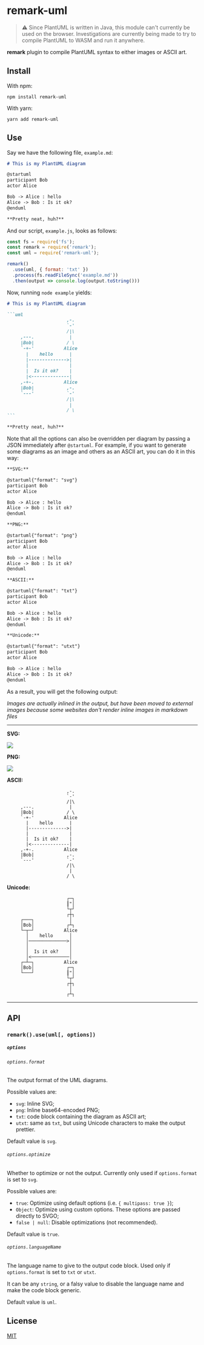 # remark-uml

> ⚠️ Since PlantUML is written in Java, this module can't currently be used on the browser.
> Investigations are currently being made to try to compile PlantUML to WASM and run it anywhere.

**remark** plugin to compile PlantUML syntax to either images or ASCII art.

## Install

With npm:
```
npm install remark-uml
```

With yarn:
```
yarn add remark-uml
```

## Use

Say we have the following file, `example.md`:

```md
# This is my PlantUML diagram

@startuml
participant Bob
actor Alice

Bob -> Alice : hello
Alice -> Bob : Is it ok?
@enduml

**Pretty neat, huh?**
```

And our script, `example.js`, looks as follows:

```js
const fs = require('fs');
const remark = require('remark');
const uml = require('remark-uml');

remark()
  .use(uml, { format: 'txt' })
  .process(fs.readFileSync('example.md'))
  .then(output => console.log(output.toString()))
```

Now, running `node example` yields:

~~~md
# This is my PlantUML diagram

```uml
                      ,-.  
                      `-'  
                      /|\  
     ,---.             |   
     |Bob|            / \  
     `-+-'           Alice 
       |    hello      |   
       |-------------->|   
       |               |   
       |  Is it ok?    |   
       |<--------------|   
     ,-+-.           Alice 
     |Bob|            ,-.  
     `---'            `-'  
                      /|\  
                       |   
                      / \  
```

**Pretty neat, huh?**
~~~

Note that all the options can also be overridden per diagram by passing a JSON immediately after `@startuml`.
For example, if you want to generate some diagrams as an image and others as an ASCII art, you can do it in this way:

```md
**SVG:**

@startuml{"format": "svg"}
participant Bob
actor Alice

Bob -> Alice : hello
Alice -> Bob : Is it ok?
@enduml

**PNG:**

@startuml{"format": "png"}
participant Bob
actor Alice

Bob -> Alice : hello
Alice -> Bob : Is it ok?
@enduml

**ASCII:**

@startuml{"format": "txt"}
participant Bob
actor Alice

Bob -> Alice : hello
Alice -> Bob : Is it ok?
@enduml

**Unicode:**

@startuml{"format": "utxt"}
participant Bob
actor Alice

Bob -> Alice : hello
Alice -> Bob : Is it ok?
@enduml
```

As a result, you will get the following output:

_Images are actually inlined in the output, but have been moved to external
images because some websites don't render inline images in markdown files_

---

**SVG:**

![](images/output.svg)

**PNG:**

![](images/output.png)

**ASCII:**

```
                      ,-.  
                      `-'  
                      /|\  
     ,---.             |   
     |Bob|            / \  
     `-+-'           Alice 
       |    hello      |   
       |-------------->|   
       |               |   
       |  Is it ok?    |   
       |<--------------|   
     ,-+-.           Alice 
     |Bob|            ,-.  
     `---'            `-'  
                      /|\  
                       |   
                      / \  
```

**Unicode:**

```
                      ┌─┐  
                      ║"│  
                      └┬┘  
                      ┌┼┐  
     ┌───┐             │   
     │Bob│            ┌┴┐  
     └─┬─┘           Alice 
       │    hello      │   
       │──────────────>│   
       │               │   
       │  Is it ok?    │   
       │<──────────────│   
     ┌─┴─┐           Alice 
     │Bob│            ┌─┐  
     └───┘            ║"│  
                      └┬┘  
                      ┌┼┐  
                       │   
                      ┌┴┐  
```

---

## API

### `remark().use(uml[, options])`

##### `options`

###### `options.format`

The output format of the UML diagrams.

Possible values are:
- `svg`: Inline SVG;
- `png`: Inline base64-encoded PNG;
- `txt`: code block containing the diagram as ASCII art;
- `utxt`: same as `txt`, but using Unicode characters to make the output prettier.

Default value is `svg`.

###### `options.optimize`

Whether to optimize or not the output. Currently only used if `options.format` is set to `svg`.

Possible values are:
- `true`: Optimize using default options (i.e. `{ multipass: true }`);
- `Object`: Optimize using custom options. These options are passed directly to SVGO;
- `false | null`: Disable optimizations (not recommended).

Default value is `true`.

###### `options.languageName`

The language name to give to the output code block. Used only if `options.format` is set to `txt` or `utxt`.

It can be any `string`, or a falsy value to disable the language name and make the code block generic.

Default value is `uml`.

## License

[MIT](LICENSE)
